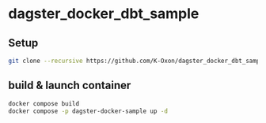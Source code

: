 # dagster_docker_dbt_sample

## Setup

```bash
git clone --recursive https://github.com/K-Oxon/dagster_docker_dbt_sample.git
```

## build & launch container

```bash
docker compose build
docker compose -p dagster-docker-sample up -d
```
